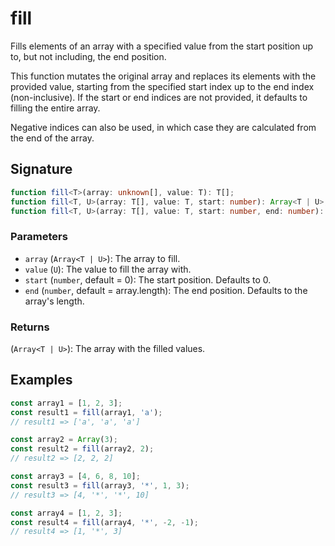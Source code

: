 # fill

Fills elements of an array with a specified value from the start position up to, but not including, the end position.

This function mutates the original array and replaces its elements with the provided value, starting from the specified start index up to the end index (non-inclusive). If the start or end indices are not provided, it defaults to filling the entire array.

Negative indices can also be used, in which case they are calculated from the end of the array.

## Signature

```typescript
function fill<T>(array: unknown[], value: T): T[];
function fill<T, U>(array: T[], value: T, start: number): Array<T | U>;
function fill<T, U>(array: T[], value: T, start: number, end: number): Array<T | U>;
```

### Parameters

- `array` (`Array<T | U>`): The array to fill.
- `value` (`U`): The value to fill the array with.
- `start` (`number`, default = 0): The start position. Defaults to 0.
- `end` (`number`, default = array.length): The end position. Defaults to the array's length.

### Returns

(`Array<T | U>`): The array with the filled values.

## Examples

```typescript
const array1 = [1, 2, 3];
const result1 = fill(array1, 'a');
// result1 => ['a', 'a', 'a']

const array2 = Array(3);
const result2 = fill(array2, 2);
// result2 => [2, 2, 2]

const array3 = [4, 6, 8, 10];
const result3 = fill(array3, '*', 1, 3);
// result3 => [4, '*', '*', 10]

const array4 = [1, 2, 3];
const result4 = fill(array4, '*', -2, -1);
// result4 => [1, '*', 3]
```

